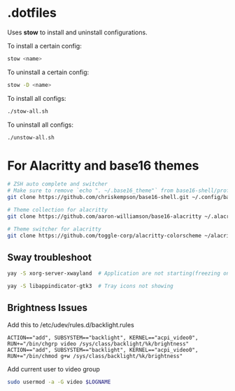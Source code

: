 # .dotfiles

Uses **stow** to install and uninstall configurations.

To install a certain config:
```bash
stow <name>
```

To uninstall a certain config:
```bash
stow -D <name>
```

To install all configs:
```bash
./stow-all.sh
```

To uninstall all configs:
```bash
./unstow-all.sh
```

# For Alacritty and base16 themes
```bash
# ZSH auto complete and switcher
# Make sure to remove `echo ". ~/.base16_theme"` from base16-shell/profile_helper.sh
git clone https://github.com/chriskempson/base16-shell.git ~/.config/base16-shell

# Theme collection for alacritty
git clone https://github.com/aaron-williamson/base16-alacritty ~/.alacritty-theme

# Theme switcher for alacritty
git clone https://github.com/toggle-corp/alacritty-colorscheme ~/alacritty-colorscheme
```

## Sway troubleshoot
```bash
yay -S xorg-server-xwayland  # Application are not starting(freezing on startup)

yay -S libappindicator-gtk3  # Tray icons not showing
```

## Brightness Issues

Add this to /etc/udev/rules.d/backlight.rules
```text
ACTION=="add", SUBSYSTEM=="backlight", KERNEL=="acpi_video0", RUN+="/bin/chgrp video /sys/class/backlight/%k/brightness"
ACTION=="add", SUBSYSTEM=="backlight", KERNEL=="acpi_video0", RUN+="/bin/chmod g+w /sys/class/backlight/%k/brightness"
```

Add current user to video group
```bash
sudo usermod -a -G video $LOGNAME
```
